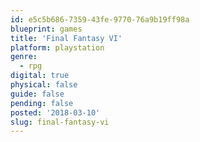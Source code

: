 ```yaml
---
id: e5c5b686-7359-43fe-9770-76a9b19ff98a
blueprint: games
title: 'Final Fantasy VI'
platform: playstation
genre:
  - rpg
digital: true
physical: false
guide: false
pending: false
posted: '2018-03-10'
slug: final-fantasy-vi
---
```

